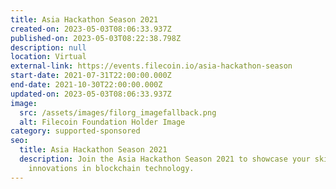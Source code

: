 ```yaml
---
title: Asia Hackathon Season 2021
created-on: 2023-05-03T08:06:33.937Z
published-on: 2023-05-03T08:22:38.798Z
description: null
location: Virtual
external-link: https://events.filecoin.io/asia-hackathon-season
start-date: 2021-07-31T22:00:00.000Z
end-date: 2021-10-30T22:00:00.000Z
updated-on: 2023-05-03T08:06:33.937Z
image:
  src: /assets/images/filorg_imagefallback.png
  alt: Filecoin Foundation Holder Image
category: supported-sponsored
seo:
  title: Asia Hackathon Season 2021
  description: Join the Asia Hackathon Season 2021 to showcase your skills and
    innovations in blockchain technology.
---
```

